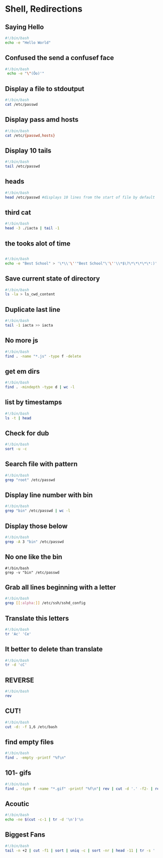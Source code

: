 # Shell, Redirections 

## Saying Hello 
```bash
#!/bin/bash
echo -e "Hello World"
``` 
## Confused the send a confusef face 
```bash 
#!/bin/bash
 echo -e "\"(Ôo)'"
 ```

## Display a file to stdoutput
```bash
#!/bin/bash
cat /etc/passwd
``` 
## Display pass amd hosts 
```bash 
#!/bin/bash
cat /etc/{passwd,hosts}
```
## Display 10 tails
```bash
#!/bin/bash
tail /etc/passwd
```

## heads 
```bash
#!/bin/bash
head /etc/passwd #displays 10 lines from the start of file by default
```
## third cat 
```bash
#!/bin/bash
head -3 ./iacta | tail -1 
```
## the tooks alot of time 
```bash 

#!/bin/bash
echo -e "Best School" > '\*\\'\''"Best School"\'\''\\*$\?\*\*\*\*\*:)'
``` 

## Save current state of directory 
```bash 
#!/bin/bash
ls -la > ls_cwd_content
```

## Duplicate last line 
```bash 
#!/bin/bash
tail -1 iacta >> iacta
```

## No more js
```bash 
#!/bin/bash
find . -name "*.js" -type f -delete
```

## get em dirs
```bash
#!/bin/bash
find . -mindepth -type d | wc -l
```

## list by timestamps 
```bash 
#!/bin/bash
ls -t | head
```
## Check for dub 
```bash
#!/bin/bash
sort -u -c 
```

## Search file with pattern 
```bash
#!/bin/bash
grep "root" /etc/passwd
```

## Display line number with bin
```bash
#!/bin/bash
grep "bin" /etc/passwd | wc -l
```
## Display those below
```bash
#!/bin/bash
grep -A 3 "bin" /etc/passwd
```

## No one like the bin
```
#!/bin/bash
grep -v "bin" /etc/passwd
```

## Grab all lines beginning with a letter 
```bash
#!/bin/bash
grep [[:alpha:]] /etc/ssh/sshd_config
```
## Translate this letters 
```bash
#!/bin/bash
tr 'Ac' 'Ce'
```

## It better to delete than translate 
```bash
#!/bin/bash
tr -d 'cC' 
```

## REVERSE 
```bash
#!/bin/bash
rev 
```

## CUT! 
```bash 
#!/bin/bash
cut -d: -f 1,6 /etc/bash 
```

## find empty files 
```bash
#!/bin/bash
find . -empty -printf "%f\n"
```
## 101- gifs 
```bash
#!/bin/bash
find . -type f -name "*.gif" -printf "%f\n"| rev | cut -d '.' -f2- | rev | LC_ALL=C sort -f
```

## Acoutic 
```bash
#!/bin/bash
echo -ne $(cut -c-1 | tr -d '\n')'\n 
```

## Biggest Fans 
 ```bash 
 #!/bin/bash
 tail -n +2 | cut -f1 | sort | uniq -c | sort -nr | head -11 | tr -s ' ' | cut -d' ' -f3
 ```
